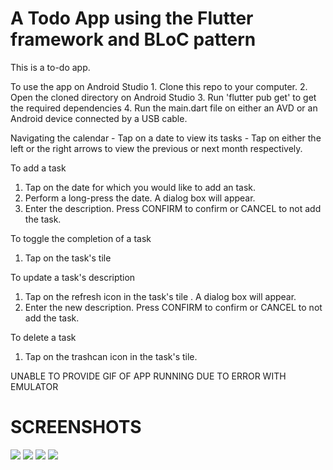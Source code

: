 #  A Todo App using the Flutter framework and BLoC pattern

This is a to-do app.

To use the app on Android Studio
    1. Clone this repo to your computer.
    2. Open the cloned directory on Android Studio
    3. Run 'flutter pub get' to get the required dependencies
    4. Run the main.dart file on either an AVD or an Android device connected by a USB cable.

Navigating the calendar
    - Tap on a date to view its tasks
    - Tap on either the left or the right arrows to view the previous or next month respectively.


To add a task
  1. Tap on the date for which you would like to add an task.
  2. Perform a long-press the date. A dialog box will appear.
  3. Enter the description. Press CONFIRM to confirm or CANCEL to not add the task.

To toggle the completion of a task
  1. Tap on the task's tile

To update a task's description
  1. Tap on the refresh icon in the task's tile . A dialog box will appear.
  2. Enter the new description. Press CONFIRM to confirm or CANCEL to not add the task.

To delete a task
  1. Tap on the trashcan icon in the task's tile.
  
UNABLE TO PROVIDE GIF OF APP RUNNING DUE TO ERROR WITH EMULATOR

# SCREENSHOTS
![](/imgs/sc4.jpg) ![](/imgs/sc2.jpg) ![](/imgs/sc3.jpg) ![](/imgs/sc1.jpg)









